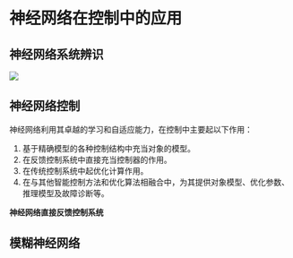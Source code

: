 # 神经网络在控制中的应用

## 神经网络系统辨识

![](PasteImage/2024-06-06-08-18-26.png)

## 神经网络控制

神经网络利用其卓越的学习和自适应能力，在控制中主要起以下作用：

1. 基于精确模型的各种控制结构中充当对象的模型。
2. 在反馈控制系统中直接充当控制器的作用。
3. 在传统控制系统中起优化计算作用。
4. 在与其他智能控制方法和优化算法相融合中，为其提供对象模型、优化参数、推理模型及故障诊断等。

**神经网络直接反馈控制系统**

## 模糊神经网络


